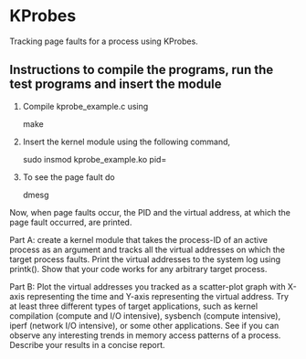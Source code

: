 # KProbes
Tracking page faults for a process using KProbes.

Instructions to compile the programs, run the test programs and insert the module
-----------------------------------------------------------------------------------
1. Compile kprobe_example.c using 
    
    make

2. Insert the kernel module using the following command,
		
	  sudo insmod kprobe_example.ko pid=<PID of the process>
    
3. To see the page fault do
    
     dmesg
     
Now, when page faults occur, the PID and the virtual address, at which the page fault occurred, are printed.

Part A: create a kernel module that takes the process-ID of an active process as an argument and tracks all the virtual addresses on which the target process faults. Print the virtual addresses to the system log using printk(). Show that your code works for any arbitrary target process.

Part B: Plot the virtual addresses you tracked as a scatter-plot graph with X-axis representing the time and Y-axis representing the virtual address. Try at least three different types of target applications, such as kernel compilation (compute and I/O intensive), sysbench (compute intensive), iperf (network I/O intensive), or some other applications.
See if you can observe any interesting trends in memory access patterns of a process. Describe your results in a concise report.

